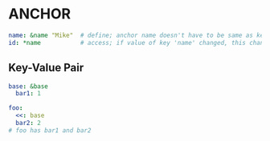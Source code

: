 # ANCHOR

```yaml
name: &name "Mike"  # define; anchor name doesn't have to be same as key
id: *name           # access; if value of key 'name' changed, this changes automatically
```

## Key-Value Pair

```yaml
base: &base
  bar1: 1

foo:
  <<: base
  bar2: 2
# foo has bar1 and bar2
```
